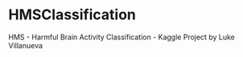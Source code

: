 # HMSClassification
HMS - Harmful Brain Activity Classification - Kaggle Project by Luke Villanueva
